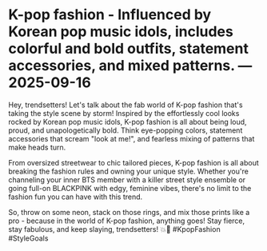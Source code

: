 # K-pop fashion - Influenced by Korean pop music idols, includes colorful and bold outfits, statement accessories, and mixed patterns. — 2025-09-16

Hey, trendsetters! Let's talk about the fab world of K-pop fashion that's taking the style scene by storm! Inspired by the effortlessly cool looks rocked by Korean pop music idols, K-pop fashion is all about being loud, proud, and unapologetically bold. Think eye-popping colors, statement accessories that scream "look at me!", and fearless mixing of patterns that make heads turn.

From oversized streetwear to chic tailored pieces, K-pop fashion is all about breaking the fashion rules and owning your unique style. Whether you're channeling your inner BTS member with a killer street style ensemble or going full-on BLACKPINK with edgy, feminine vibes, there's no limit to the fashion fun you can have with this trend.

So, throw on some neon, stack on those rings, and mix those prints like a pro - because in the world of K-pop fashion, anything goes! Stay fierce, stay fabulous, and keep slaying, trendsetters! 💥👑 #KpopFashion #StyleGoals